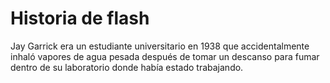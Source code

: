 # Historia de flash
Jay Garrick era un estudiante universitario en 1938 que accidentalmente inhaló vapores de agua pesada después de tomar un descanso para fumar dentro de su laboratorio donde había estado trabajando.
